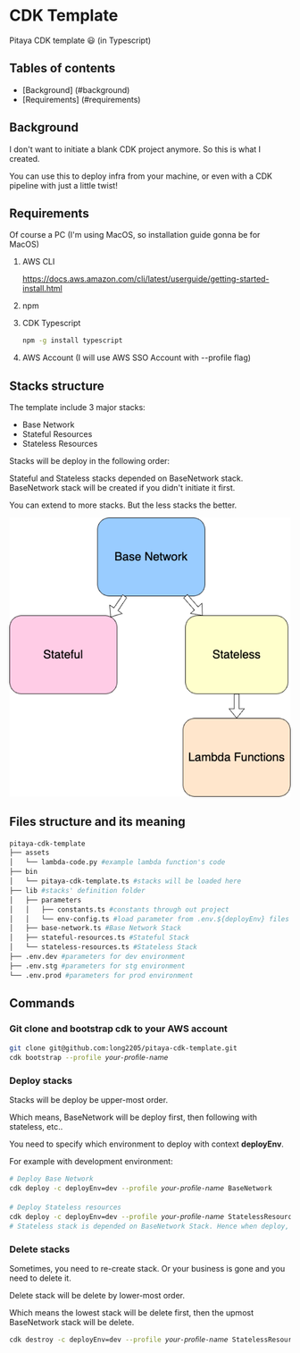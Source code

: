 # CDK Template
Pitaya CDK template 😃 (in Typescript)

## Tables of contents
- [Background] (#background)
- [Requirements] (#requirements)

## Background
I don't want to initiate a blank CDK project anymore. So this is what I created.

You can use this to deploy infra from your machine, or even with a CDK pipeline with just a little twist!

## Requirements
Of course a PC (I'm using MacOS, so installation guide gonna be for MacOS)

1. AWS CLI

    https://docs.aws.amazon.com/cli/latest/userguide/getting-started-install.html
2. npm
3. CDK Typescript
    ```sh
    npm -g install typescript    
    ```
4. AWS Account (I will use AWS SSO Account with --profile flag)

## Stacks structure
The template include 3 major stacks:
- Base Network
- Stateful Resources
- Stateless Resources

Stacks will be deploy in the following order:

Stateful and Stateless stacks depended on BaseNetwork stack.<bR>
BaseNetwork stack will be created if you didn't initiate it first.

You can extend to more stacks. But the less stacks the better.

![stacks](/stacks.png)
## Files structure and its meaning
```sh
pitaya-cdk-template
├── assets
│   └── lambda-code.py #example lambda function's code
├── bin
│   └── pitaya-cdk-template.ts #stacks will be loaded here
├── lib #stacks' definition folder
│   ├── parameters 
│   │   ├── constants.ts #constants through out project
│   │   └── env-config.ts #load parameter from .env.${deployEnv} files below
│   ├── base-network.ts #Base Network Stack
│   ├── stateful-resources.ts #Stateful Stack
│   └── stateless-resources.ts #Stateless Stack
├── .env.dev #parameters for dev environment
├── .env.stg #parameters for stg environment
└── .env.prod #parameters for prod environment
```

## Commands
### Git clone and bootstrap cdk to your AWS account
```sh
git clone git@github.com:long2205/pitaya-cdk-template.git
cdk bootstrap --profile 𝘺𝘰𝘶𝘳-𝘱𝘳𝘰𝘧𝘪𝘭𝘦-𝘯𝘢𝘮𝘦
```

### Deploy stacks
Stacks will be deploy be upper-most order.

Which means, BaseNetwork will be deploy first, then following with stateless, etc..

You need to specify which environment to deploy with context **deployEnv**.

For example with development environment:
```sh
# Deploy Base Network
cdk deploy -c deployEnv=dev --profile 𝘺𝘰𝘶𝘳-𝘱𝘳𝘰𝘧𝘪𝘭𝘦-𝘯𝘢𝘮𝘦 BaseNetwork

# Deploy Stateless resources
cdk deploy -c deployEnv=dev --profile 𝘺𝘰𝘶𝘳-𝘱𝘳𝘰𝘧𝘪𝘭𝘦-𝘯𝘢𝘮𝘦 StatelessResource
# Stateless stack is depended on BaseNetwork Stack. Hence when deploy, it also deploys BaseNetwork Stack. The same with Stateful Stack
```

### Delete stacks
Sometimes, you need to re-create stack. Or your business is gone and you need to delete it. 

Delete stack will be delete by lower-most order.

Which means the lowest stack will be delete first, then the upmost BaseNetwork stack will be delete.


```sh
cdk destroy -c deployEnv=dev --profile 𝘺𝘰𝘶𝘳-𝘱𝘳𝘰𝘧𝘪𝘭𝘦-𝘯𝘢𝘮𝘦 StatelessResource
```

